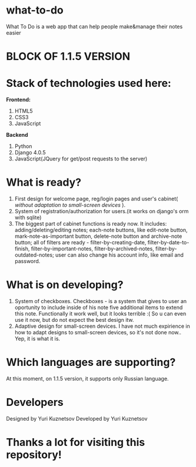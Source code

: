 # what-to-do
What To Do is a web app that can help people make&amp;manage their notes easier


# BLOCK OF 1.1.5 VERSION

# Stack of technologies used here:

  **Frontend:**
1.  HTML5
2.  CSS3
3.  JavaScript

  **Backend**
1. Python
2. Django 4.0.5
3. JavaScript(JQuery for get/post requests to the server)


# What is ready?

1. First design for welcome page, reg/login pages and user's cabinet( *without adaptation to small-screen devices* ).
2. System of registration/authorization for users.(it works on django's orm with sqlite)
3. The biggest part of cabinet functions is ready now. It includes: adding/deleting/editing notes; each-note buttons, like edit-note button, mark-note-as-important button, delete-note button and archive-note button; all of filters are ready - filter-by-creating-date, filter-by-date-to-finish, filter-by-important-notes, filter-by-archived-notes, filter-by-outdated-notes; user can also change his account info, like email and password.

# What is on developing?

1. System of checkboxes. Checkboxes - is a system that gives to user an oportunity to include inside of his note five additional items to extend this note. Functionally it work well, but it looks terrible :( So u can even use it now, but do not expect the best design itw.
2. Adaptive design for small-screen devices. I have not much expirience in how to adapt designs to small-screen devices, so it's not done now.. Yep, it is what it is.

# Which languages are supporting?

At this moment, on 1.1.5 version, it supports only Russian language.


# Developers

Designed by Yuri Kuznetsov
Developed by Yuri Kuznetsov

# Thanks a lot for visiting this repository!
